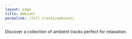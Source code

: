 ```yaml
---
layout: page
title: Ambient
permalink: /full_tracks/ambient/
---
```


Discover a collection of ambient tracks perfect for relaxation.
